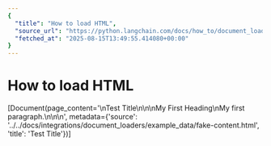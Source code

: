 ```yaml
---
{
  "title": "How to load HTML",
  "source_url": "https://python.langchain.com/docs/how_to/document_loader_html/",
  "fetched_at": "2025-08-15T13:49:55.414080+00:00"
}
---
```


# How to load HTML

[Document(page_content='\nTest Title\n\n\nMy First Heading\nMy first paragraph.\n\n\n', metadata={'source': '../../docs/integrations/document_loaders/example_data/fake-content.html', 'title': 'Test Title'})]
